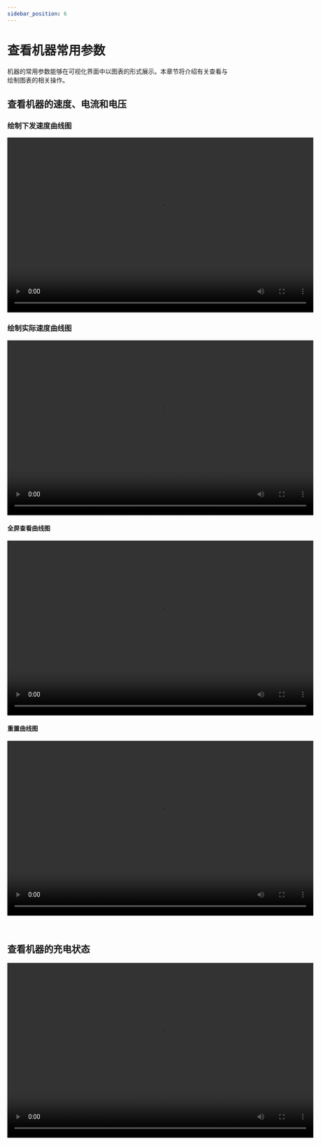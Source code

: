```yaml
---
sidebar_position: 6
---
```


# 查看机器常用参数

机器的常用参数能够在可视化界面中以图表的形式展示。本章节将介绍有关查看与绘制图表的相关操作。

## 查看机器的速度、电流和电压

### 绘制下发速度曲线图

<video src="https://coscene-artifacts-prod.oss-cn-hangzhou.aliyuncs.com/docs/4-recipes/viz/Plot-setting-cmd-vel.mp4" controls="controls" width="700" height="400"></video>

### 绘制实际速度曲线图

<video src="https://coscene-artifacts-prod.oss-cn-hangzhou.aliyuncs.com/docs/4-recipes/viz/Plot-setting-imu-vel.mp4" controls="controls" width="700" height="400"></video>

#### 全屏查看曲线图

<video src="https://coscene-artifacts-prod.oss-cn-hangzhou.aliyuncs.com/docs/4-recipes/viz/Plot-full-screen.mp4" controls="controls" width="700" height="400"></video>

#### 重置曲线图

<video src="https://coscene-artifacts-prod.oss-cn-hangzhou.aliyuncs.com/docs/4-recipes/viz/Plot-reset-view.mp4" controls="controls" width="700" height="400"></video>

<br />

## 查看机器的充电状态

<video src="https://coscene-artifacts-prod.oss-cn-hangzhou.aliyuncs.com/docs/4-recipes/viz/Indicator-charge.mp4" controls="controls" width="700" height="400"></video>
